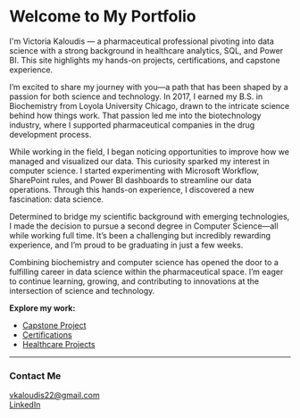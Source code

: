 # Welcome to My Portfolio

I'm Victoria Kaloudis — a pharmaceutical professional pivoting into data science with a strong background in healthcare analytics, SQL, and Power BI. This site highlights my hands-on projects, certifications, and capstone experience.

I’m excited to share my journey with you—a path that has been shaped by a passion for both science and technology. In 2017, I earned my B.S. in Biochemistry from Loyola University Chicago, drawn to the intricate science behind how things work. That passion led me into the biotechnology industry, where I supported pharmaceutical companies in the drug development process.

While working in the field, I began noticing opportunities to improve how we managed and visualized our data. This curiosity sparked my interest in computer science. I started experimenting with Microsoft Workflow, SharePoint rules, and Power BI dashboards to streamline our data operations. Through this hands-on experience, I discovered a new fascination: data science.

Determined to bridge my scientific background with emerging technologies, I made the decision to pursue a second degree in Computer Science—all while working full time. It’s been a challenging but incredibly rewarding experience, and I’m proud to be graduating in just a few weeks.

Combining biochemistry and computer science has opened the door to a fulfilling career in data science within the pharmaceutical space. I’m eager to continue learning, growing, and contributing to innovations at the intersection of science and technology.

**Explore my work:**

- [Capstone Project](https://victoria-kaloudis22.github.io/capstone/)
- [Certifications](https://victoria-kaloudis22.github.io/certifications/)
- [Healthcare Projects](https://victoria-kaloudis22.github.io/healthcare-projects/)

---

### Contact Me

vkaloudis22@gmail.com  
[LinkedIn](https://linkedin.com/in/victoria-kaloudis)  

